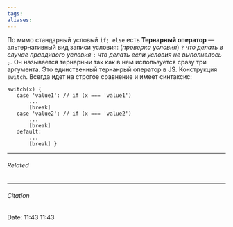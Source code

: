 ```yaml
---
tags: 
aliases: 
---
```

 По мимо стандарный условый `if; else` есть **Тернарный оператор** — альтернативный вид записи условия: (*проверка условия*) `?` *что делать в случае правдивого условия* `:` *что делать если условия не выполнелось* `;`. Он называется тернарныи так как в нем используется сразу три аргумента. Это единственный тернанрый оператор в JS.
 Конструкция `switch`. Всегда идет на строгое сравнение и имеет синтаксис: 
 ```
 switch(x) {
	case 'value1': // if (x === 'value1') 
		...
 		[break] 
	case 'value2': // if (x === 'value2')
		... 
		[break] 
	default: 
		...
		[break] }
 ```

---
###### Related 
---
###### Citation
Date: 11:43 11:43
